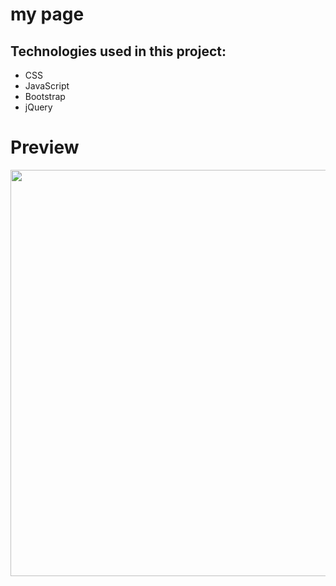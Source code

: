 # my page


## Technologies used in this project:
* CSS
* JavaScript
* Bootstrap
* jQuery


# Preview
<a href="https://media.giphy.com/media/S6YOLuamUs6LwnU92z/giphy.gif"><img src="https://imgur.com/sg7j8Te" width="650"></a>
